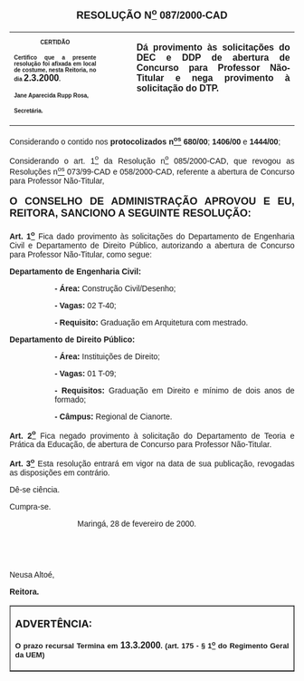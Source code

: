 <BODY>

<FONT FACE="Arial" SIZE=4><P ALIGN="CENTER"></P>
<B><P ALIGN="CENTER">RESOLU&Ccedil;&Atilde;O  N<U><SUP>o</U></SUP>  087/2000-CAD</P>
</B></FONT><FONT FACE="Arial"></FONT>
<TABLE CELLSPACING=0 BORDER=0 CELLPADDING=7 WIDTH=621>
<TR><TD WIDTH="32%" VALIGN="TOP">
<B><FONT FACE="Arial" SIZE=1><P ALIGN="CENTER">CERTID&Atilde;O</P>
<P ALIGN="JUSTIFY">   Certifico que a presente resolu&ccedil;&atilde;o foi afixada em local de costume, nesta Reitoria, no dia </FONT><FONT FACE="Arial">2.3.2000</FONT><FONT FACE="Arial" SIZE=1>.</P>
<P ALIGN="JUSTIFY"></P>
<P ALIGN="JUSTIFY">Jane Aparecida Rupp Rosa,</P>
<P ALIGN="JUSTIFY">Secret&aacute;ria.</B></FONT></TD>
<TD WIDTH="11%" VALIGN="TOP">&nbsp;</TD>
<TD WIDTH="58%" VALIGN="TOP">
<B><FONT FACE="Arial"><P ALIGN="JUSTIFY">D&aacute; provimento &agrave;s solicita&ccedil;&otilde;es do DEC e DDP de abertura de Concurso para Professor N&atilde;o-Titular e nega provimento &agrave; solicita&ccedil;&atilde;o do DTP.</B></FONT></TD>
</TR>
</TABLE>

<FONT FACE="Arial"><P ALIGN="JUSTIFY"></P>
<P ALIGN="JUSTIFY">&#9;Considerando o contido nos <B>protocolizados n<U><SUP>os</U></SUP> 680/00</B>;<B> 1406/00 </B>e <B>1444/00</B>;</P>
<P ALIGN="JUSTIFY">&#9;Considerando o art. 1<U><SUP>o</U></SUP> da Resolu&ccedil;&atilde;o n<U><SUP>o</U></SUP> 085/2000-CAD, que revogou as Resolu&ccedil;&otilde;es n<U><SUP>os</U></SUP> 073/99-CAD e 058/2000-CAD, referente a abertura de Concurso para Professor N&atilde;o-Titular,</P>
<P ALIGN="JUSTIFY"></P>
</FONT><B><FONT FACE="Arial" SIZE=4><P ALIGN="JUSTIFY">O CONSELHO DE ADMINISTRA&Ccedil;&Atilde;O APROVOU E EU, REITORA, SANCIONO A SEGUINTE RESOLU&Ccedil;&Atilde;O:</P>
</B></FONT><FONT FACE="Arial">
<B><P ALIGN="JUSTIFY">&#9;Art. 1<U><SUP>o</B></U></SUP> Fica dado provimento &agrave;s solicita&ccedil;&otilde;es do Departamento de Engenharia Civil e Departamento de Direito P&uacute;blico, autorizando a abertura de Concurso para Professor N&atilde;o-Titular, como segue:</P>
<B><P ALIGN="JUSTIFY">&#9;Departamento de Engenharia Civil:</P><DIR>
<DIR>

<P ALIGN="JUSTIFY">- &Aacute;rea:</B> Constru&ccedil;&atilde;o Civil/Desenho;</P>
<B><P ALIGN="JUSTIFY">- Vagas: </B>02 T-40;</P>
<B><P ALIGN="JUSTIFY">- Requisito: </B>Gradua&ccedil;&atilde;o em Arquitetura com mestrado.</P></DIR>
</DIR>

<B><P ALIGN="JUSTIFY">&#9;Departamento de Direito P&uacute;blico:</P><DIR>
<DIR>

<P ALIGN="JUSTIFY">- &Aacute;rea:</B> Institui&ccedil;&otilde;es de Direito;</P>
<B><P ALIGN="JUSTIFY">- Vagas: </B>01 T-09;</P>
<B><P ALIGN="JUSTIFY">- Requisitos: </B>Gradua&ccedil;&atilde;o em Direito e m&iacute;nimo de dois anos de formado;</P>
<B><P ALIGN="JUSTIFY">- C&acirc;mpus:</B> Regional de Cianorte.</P></DIR>
</DIR>

<B><P ALIGN="JUSTIFY">Art. 2<U><SUP>o</B></U></SUP> Fica negado provimento &agrave; solicita&ccedil;&atilde;o do Departamento de Teoria e Pr&aacute;tica da Educa&ccedil;&atilde;o, de abertura de Concurso para Professor N&atilde;o-Titular.</P>
<B><P ALIGN="JUSTIFY">&#9;Art. 3<U><SUP>o</B></U></SUP> Esta resolu&ccedil;&atilde;o entrar&aacute; em vigor na data de sua publica&ccedil;&atilde;o, revogadas as disposi&ccedil;&otilde;es em contr&aacute;rio.</P>
<P ALIGN="JUSTIFY">&#9;D&ecirc;-se ci&ecirc;ncia.</P>
<P ALIGN="JUSTIFY">&#9;Cumpra-se.</P>
<P ALIGN="JUSTIFY"></P><DIR>
<DIR>
<DIR>

<P ALIGN="JUSTIFY">&#9;&#9;&#9;Maring&aacute;, 28 de fevereiro de 2000.</P>
<P ALIGN="JUSTIFY"></P>
<P ALIGN="JUSTIFY">&nbsp;</P>
<P ALIGN="JUSTIFY">&nbsp;</P></DIR>
</DIR>
</DIR>

<P ALIGN="JUSTIFY">   &#9;&#9;&#9;&#9;Neusa Alto&eacute;,</P>
<P ALIGN="JUSTIFY">&#9;&#9;&#9;&#9;<B>Reitora.</P>
<P ALIGN="JUSTIFY"></P></B></FONT>
<TABLE BORDER CELLSPACING=1 CELLPADDING=4 WIDTH=212>
<TR><TD VALIGN="TOP">
<B><FONT SIZE=4><P> ADVERT&Ecirc;NCIA:</P>
</FONT><FONT FACE="Arial" SIZE=2><P ALIGN="JUSTIFY">O prazo recursal Termina em </FONT><FONT FACE="Arial">13.3.2000</FONT><FONT FACE="Arial" SIZE=2>. (art. 175 - § 1<U><SUP>o</U></SUP> do Regimento Geral da UEM)</B></FONT></TD>
</TR>
</TABLE>

<FONT SIZE=2><P>                    </P></FONT></BODY>
